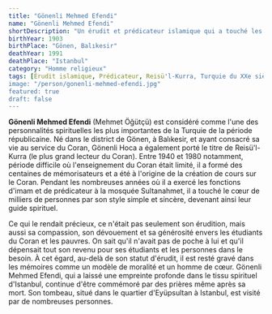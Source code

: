 ```yaml
---
title: "Gönenli Mehmed Efendi"
name: "Gönenli Mehmed Efendi"
shortDescription: "Un érudit et prédicateur islamique qui a touché les cœurs et consacré sa vie à l'étude du Coran et du savoir."
birthYear: 1903
birthPlace: "Gönen, Balıkesir"
deathYear: 1991
deathPlace: "Istanbul"
category: "Homme religieux"
tags: [Érudit islamique, Prédicateur, Reisü'l-Kurra, Turquie du XXe siècle, Guide spirituel, Mosquée Sultanahmet]
image: "/person/gonenli-mehmed-efendi.jpg"
featured: true
draft: false
---
```


**Gönenli Mehmed Efendi** (Mehmet Öğütçü) est considéré comme l'une des personnalités spirituelles les plus importantes de la Turquie de la période républicaine. Né dans le district de Gönen, à Balıkesir, et ayant consacré sa vie au service du Coran, Gönenli Hoca a également porté le titre de Reisü'l-Kurra (le plus grand lecteur du Coran). Entre 1940 et 1980 notamment, période difficile où l'enseignement du Coran était limité, il a formé des centaines de mémorisateurs et a été à l'origine de la création de cours sur le Coran. Pendant les nombreuses années où il a exercé les fonctions d'imam et de prédicateur à la mosquée Sultanahmet, il a touché le cœur de milliers de personnes par son style simple et sincère, devenant ainsi leur guide spirituel.

Ce qui le rendait précieux, ce n'était pas seulement son érudition, mais aussi sa compassion, son dévouement et sa générosité envers les étudiants du Coran et les pauvres. On sait qu'il n'avait pas de poche à lui et qu'il dépensait tout son revenu pour ses étudiants et les personnes dans le besoin. À cet égard, au-delà de son statut d'érudit, il est resté gravé dans les mémoires comme un modèle de moralité et un homme de cœur. Gönenli Mehmed Efendi, qui a laissé une empreinte profonde dans le tissu spirituel d'Istanbul, continue d'être commémoré par des prières même après sa mort. Son tombeau, situé dans le quartier d'Eyüpsultan à Istanbul, est visité par de nombreuses personnes.